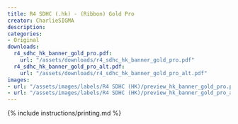 ```yaml
---
title: R4 SDHC (.hk) - (Ribbon) Gold Pro
creator: CharlieSIGMA
description:
categories:
- Original
downloads:
  r4_sdhc_hk_banner_gold_pro.pdf:
    url: "/assets/downloads/r4_sdhc_hk_banner_gold_pro.pdf"
  r4_sdhc_hk_banner_gold_pro_alt.pdf:
    url: "/assets/downloads/r4_sdhc_hk_banner_gold_pro_alt.pdf"
images:
- url: "/assets/images/labels/R4 SDHC (HK)/preview_hk_banner_gold_pro.png"
- url: "/assets/images/labels/R4 SDHC (HK)/preview_hk_banner_gold_pro_alt.png"
---
```


{% include instructions/printing.md %}